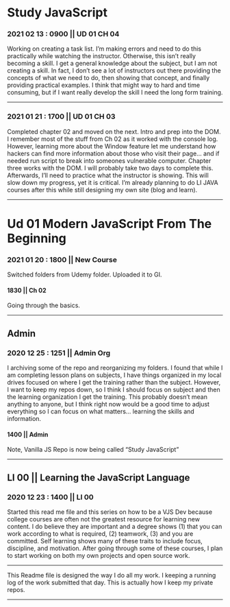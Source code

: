 # Study JavaScript

### 2021 02 13 : 0900 || UD 01 CH 04
Working on creating a task list.  I’m making errors and need to do this practically while watching the instructor.  Otherwise, this isn’t really becoming a skill.  I get a general knowledge about the subject, but I am not creating a skill.  In fact, I don’t see a lot of instructors out there providing the concepts of what we need to do, then showing that concept, and finally providing practical examples.  I think that might way to hard and time consuming, but if I want really develop the skill I need the long form training.  

-----------------------------------------------------------------------------

### 2021 01 21 : 1700 || UD 01 CH 03
Completed chapter 02 and moved on the next.  Intro and prep into the DOM.  I remember most of the stuff from Ch 02 as it worked with the console log.  However, learning more about the Window feature let me understand how hackers can find more information about those who visit their page… and if needed run script to break into someones vulnerable computer.  Chapter three works with the DOM.  I will probably take two days to complete this.  Afterwards, I’ll need to practice what the instructor is showing.  This will slow down my progress, yet it is critical.  I’m already planning to do LI JAVA courses after this while still designing my own site (blog and learn).  

-----------------------------------------------------------------------------

# Ud 01 Modern JavaScript From The Beginning

### 2021 01 20 : 1800 || New Course
Switched folders from Udemy folder.  Uploaded it to GI.  

#### 1830 || Ch 02
Going through the basics.

-----------------------------------------------------------------------------

## Admin 

### 2020 12 25 : 1251 || Admin Org
I archiving some of the repo and reorganizing my folders.  I found that while I am completing lesson plans on subjects, I have things organized in my local drives focused on where I get the training rather than the subject.  However, I want to keep my repos down, so I think I should focus on subject and then the learning organization I get the training.  This probably doesn’t mean anything to anyone, but I think right now would be a good time to adjust everything so I can focus on what matters… learning the skills and information.

#### 1400 || Admin
Note, Vanilla JS Repo is now being called “Study JavaScript”

-----------------------------------------------------------------------------

## LI 00  ||  Learning the JavaScript Language

### 2020 12 23 : 1400 || LI 00
Started this read me file and this series on how to be a VJS Dev because college courses are often not the greatest resource for learning new content.  I do believe they are important and a degree shows (1) that you can work according to what is required, (2) teamwork, (3) and you are committed.  Self learning shows many of these traits to include focus, discipline, and motivation.  After going through some of these courses, I plan to start working on both my own projects and open source work.  

-----------------------------------------------------------------------------

This Readme file is designed the way I do all my work.  I keeping a running log of the work submitted that day.  This is actually how I keep my private repos.   

-----------------------------------------------------------------------------
